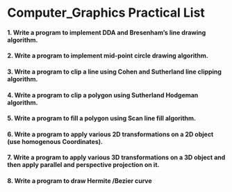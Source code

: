 # Computer_Graphics Practical List

#### 1. Write a program to implement DDA and Bresenham’s line drawing algorithm. 

#### 2. Write a program to implement mid-point circle drawing algorithm. 

#### 3. Write a program to clip a line using Cohen and Sutherland line clipping algorithm. 

#### 4. Write a program to clip a polygon using Sutherland Hodgeman algorithm. 

#### 5. Write a program to fill a polygon using Scan line fill algorithm. 

#### 6. Write a program to apply various 2D transformations on a 2D object (use homogenous Coordinates). 

#### 7. Write a program to apply various 3D transformations on a 3D object and then apply parallel and perspective projection on it. 

#### 8. Write a program to draw Hermite /Bezier curve
